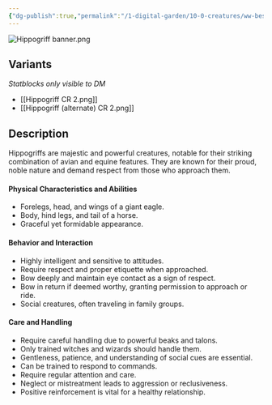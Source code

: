 ```yaml
---
{"dg-publish":true,"permalink":"/1-digital-garden/10-0-creatures/ww-bestiary/hippogriff/","tags":["#creature","beast"]}
---
```



![Hippogriff banner.png](/img/user/1%20DIGITAL%20GARDEN/10.0%20CREATURES/(Attachments)/WW%20Bestiary/Hippogriff%20banner.png)

## Variants
*Statblocks only visible to DM*
- [[Hippogriff CR 2.png]]
- [[Hippogriff (alternate) CR 2.png]]

## Description

Hippogriffs are majestic and powerful creatures, notable for their striking combination of avian and equine features. They are known for their proud, noble nature and demand respect from those who approach them.

#### Physical Characteristics and Abilities

* Forelegs, head, and wings of a giant eagle.
* Body, hind legs, and tail of a horse.
* Graceful yet formidable appearance.

#### Behavior and Interaction

* Highly intelligent and sensitive to attitudes.
* Require respect and proper etiquette when approached.
* Bow deeply and maintain eye contact as a sign of respect.
* Bow in return if deemed worthy, granting permission to approach or ride.
* Social creatures, often traveling in family groups.

#### Care and Handling

* Require careful handling due to powerful beaks and talons.
* Only trained witches and wizards should handle them.
* Gentleness, patience, and understanding of social cues are essential.
* Can be trained to respond to commands.
* Require regular attention and care.
* Neglect or mistreatment leads to aggression or reclusiveness.
* Positive reinforcement is vital for a healthy relationship.